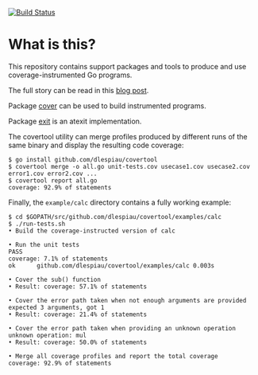 
[![Build Status](https://travis-ci.org/dlespiau/covertool.svg?branch=master)](https://travis-ci.org/dlespiau/covertool)

# What is this?

This repository contains support packages and tools to produce
and use coverage-instrumented Go programs.

The full story can be read in this [blog post](
http://damien.lespiau.name/2017/05/building-and-using-coverage.html).

Package [cover](https://github.com/dlespiau/covertool/tree/master/pkg/cover)
can be used to build instrumented programs.

Package [exit](https://github.com/dlespiau/covertool/tree/master/pkg/exit)
is an atexit implementation.

The covertool utility can merge profiles produced by different runs of the
same binary and display the resulting code coverage:

```
$ go install github.com/dlespiau/covertool
$ covertool merge -o all.go unit-tests.cov usecase1.cov usecase2.cov error1.cov error2.cov ...
$ covertool report all.go
coverage: 92.9% of statements
```

Finally, the `example/calc` directory contains a fully working example:

```
$ cd $GOPATH/src/github.com/dlespiau/covertool/examples/calc
$ ./run-tests.sh 
• Build the coverage-instructed version of calc

• Run the unit tests
PASS
coverage: 7.1% of statements
ok  	github.com/dlespiau/covertool/examples/calc	0.003s

• Cover the sub() function
• Result: coverage: 57.1% of statements

• Cover the error path taken when not enough arguments are provided
expected 3 arguments, got 1
• Result: coverage: 21.4% of statements

• Cover the error path taken when providing an unknown operation
unknown operation: mul
• Result: coverage: 50.0% of statements

• Merge all coverage profiles and report the total coverage
coverage: 92.9% of statements
```
